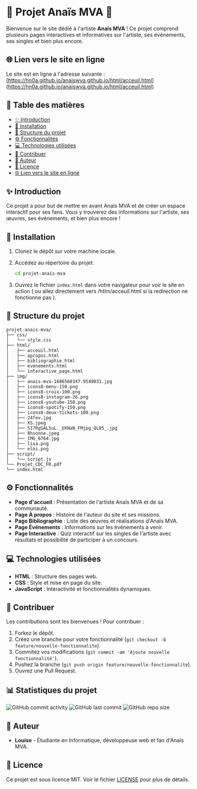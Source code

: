 # 🌟 Projet Anaïs MVA 🌟

Bienvenue sur le site dédié à l'artiste **Anaïs MVA** ! Ce projet comprend plusieurs pages interactives et informatives sur l'artiste, ses événements, ses singles et bien plus encore.

## 🌐 Lien vers le site en ligne

Le site est en ligne à l'adresse suivante : [https://hn0a.github.io/anaiswva.github.io/html/acceuil.html](https://hn0a.github.io/anaiswva.github.io/html/acceuil.html)

## 📖 Table des matières

- [✨ Introduction](#-introduction)
- [🚀 Installation](#-installation)
- [📁 Structure du projet](#-structure-du-projet)
- [⚙️ Fonctionnalités](#-fonctionnalités)
- [💻 Technologies utilisées](#-technologies-utilisées)
- [🤝 Contribuer](#-contribuer)
- [👤 Auteur](#-auteur)
- [📜 Licence](#-licence)
- [🌐 Lien vers le site en ligne](#-lien-vers-le-site-en-ligne)

## ✨ Introduction

Ce projet a pour but de mettre en avant Anaïs MVA et de créer un espace interactif pour ses fans. Vous y trouverez des informations sur l'artiste, ses œuvres, ses événements, et bien plus encore !

## 🚀 Installation

1. Clonez le dépôt sur votre machine locale.
   
2. Accédez au répertoire du projet.
    ```bash
    cd projet-anais-mva
    ```
3. Ouvrez le fichier `index.html` dans votre navigateur pour voir le site en action ( ou allez directement vers /htlm/acceuil.html si la redirection ne fonctionne pas ).

## 📁 Structure du projet

```plaintext
projet-anais-mva/
├── css/
│   └── style.css
├── html/
│   ├── acceuil.html
│   ├── apropos.html
│   ├── bibliographie.html
│   ├── evenements.html
│   └── interactive_page.html
├── img/
│   ├── anais-mva-1686560347.9549031.jpg
│   ├── icons8-menu-150.png
│   ├── icons8-croix-100.png
│   ├── icons8-instagram-26.png
│   ├── icons8-youtube-150.png
│   ├── icons8-spotify-150.png
│   ├── icons8-deux-tickets-100.png
│   ├── 24fev.jpg
│   ├── XS.jpeg
│   ├── 517RgSAL5uL._UXNaN_FMjpg_QL85_.jpg
│   ├── 8hsonne.jpeg
│   ├── IMG_6764.jpg
│   ├── lisa.png
│   └── eloi.png
├── script/
│   └── script.js
└── Projet_CDC_FR.pdf
└── index.html

```

## ⚙️ Fonctionnalités

- **Page d'accueil** : Présentation de l'artiste Anaïs MVA et de sa communauté.
- **Page À propos** : Histoire de l'auteur du site et ses missions.
- **Page Bibliographie** : Liste des œuvres et réalisations d'Anaïs MVA.
- **Page Événements** : Informations sur les événements à venir.
- **Page Interactive** : Quiz interactif sur les singles de l'artiste avec résultats et possibilité de participer à un concours.

## 💻 Technologies utilisées

- **HTML** : Structure des pages web.
- **CSS** : Style et mise en page du site.
- **JavaScript** : Interactivité et fonctionnalités dynamiques.

## 🤝 Contribuer

Les contributions sont les bienvenues ! Pour contribuer :

1. Forkez le dépôt.
2. Créez une branche pour votre fonctionnalité (`git checkout -b feature/nouvelle-fonctionnalite`).
3. Commitez vos modifications (`git commit -am 'Ajoute nouvelle fonctionnalité'`).
4. Pushez la branche (`git push origin feature/nouvelle-fonctionnalite`).
5. Ouvrez une Pull Request.

## 📊 Statistiques du projet

![GitHub commit activity](https://img.shields.io/github/commit-activity/m/hn0a/anaiswva.github.io)
![GitHub last commit](https://img.shields.io/github/last-commit/hn0a/anaiswva.github.io)
![GitHub repo size](https://img.shields.io/github/repo-size/hn0a/anaiswva.github.io)

## 👤 Auteur

- **Louise** - Étudiante en Informatique, développeuse web et fan d'Anaïs MVA.

## 📜 Licence

Ce projet est sous licence MIT. Voir le fichier [LICENSE](LICENSE) pour plus de détails.
